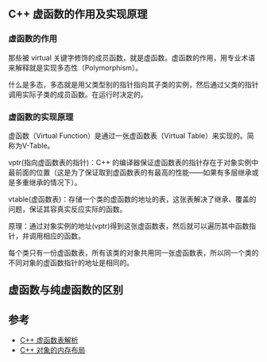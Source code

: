 ## C++ 虚函数的作用及实现原理

### 虚函数的作用

那些被 virtual 关键字修饰的成员函数，就是虚函数。虚函数的作用，用专业术语来解释就是实现多态性（Polymorphism）。

什么是多态，多态就是用父类型别的指针指向其子类的实例，然后通过父类的指针调用实际子类的成员函数。在运行时决定的。

### 虚函数的实现原理

虚函数（Virtual Function）是通过一张虚函数表（Virtual Table）来实现的。简称为V-Table。

vptr(指向虚函数表的指针)：C++ 的编译器保证虚函数表的指针存在于对象实例中最前面的位置（这是为了保证取到虚函数表的有最高的性能——如果有多层继承或是多重继承的情况下）。

vtable(虚函数表)：存储一个类的虚函数的地址的表，这张表解决了继承、覆盖的问题，保证其容真实反应实际的函数。

原理：通过对象实例的地址(vptr)得到这张虚函数表，然后就可以遍历其中函数指针，并调用相应的函数。

每个类只有一份虚函数表，所有该类的对象共用同一张虚函数表，所以同一个类的不同对象的虚函数指针的地址是相同的。

## 虚函数与纯虚函数的区别



## 参考

* [C++ 虚函数表解析](https://coolshell.cn/articles/12165.html)
* [C++ 对象的内存布局](https://coolshell.cn/articles/12176.html)
